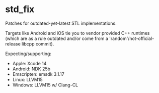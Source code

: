 # std_fix
Patches for outdated-yet-latest STL implementations.

Targets like Android and iOS tie you to vendor provided C++ runtimes (which are as a rule outdated and/or come from a 'random'/not-official-release libcpp commit).

Expecting/supporting:
 - Apple: Xcode 14
 - Android: NDK 25b
 - Emscripten: emsdk 3.1.17
 - Linux: LLVM15
 - Windows: LLVM15 w/ Clang-CL